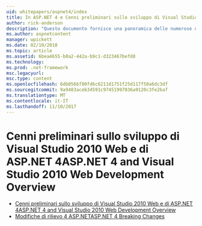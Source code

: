 ```yaml
---
uid: whitepapers/aspnet4/index
title: In ASP.NET 4 e Cenni preliminari sullo sviluppo di Visual Studio 2010 Web | Documenti Microsoft
author: rick-anderson
description: "Questo documento fornisce una panoramica delle numerose delle nuove funzionalità per ASP.NET che sono inclusi in.NET Framework 4 e in Visual Studio 2010."
ms.author: aspnetcontent
manager: wpickett
ms.date: 02/10/2010
ms.topic: article
ms.assetid: 6bea4655-b0a2-442a-b9c1-d323467befd8
ms.technology: 
ms.prod: .net-framework
msc.legacyurl: 
msc.type: content
ms.openlocfilehash: 6db056bf00fd6c6211d1751f25d117f50a6dc3df
ms.sourcegitcommit: 9a9483aceb34591c97451997036a9120c3fe2baf
ms.translationtype: MT
ms.contentlocale: it-IT
ms.lasthandoff: 11/10/2017
---
```

<a name="aspnet-4-and-visual-studio-2010-web-development-overview"></a><span data-ttu-id="c21e8-103">Cenni preliminari sullo sviluppo di Visual Studio 2010 Web e di ASP.NET 4</span><span class="sxs-lookup"><span data-stu-id="c21e8-103">ASP.NET 4 and Visual Studio 2010 Web Development Overview</span></span>
====================
- [<span data-ttu-id="c21e8-104">Cenni preliminari sullo sviluppo di Visual Studio 2010 Web e di ASP.NET 4</span><span class="sxs-lookup"><span data-stu-id="c21e8-104">ASP.NET 4 and Visual Studio 2010 Web Development Overview</span></span>](overview.md)
- [<span data-ttu-id="c21e8-105">Modifiche di rilievo 4 ASP.NET</span><span class="sxs-lookup"><span data-stu-id="c21e8-105">ASP.NET 4 Breaking Changes</span></span>](breaking-changes.md)
